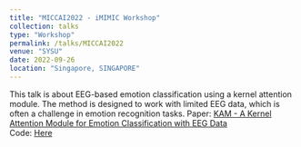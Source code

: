 ```yaml
---
title: "MICCAI2022 - iMIMIC Workshop"
collection: talks
type: "Workshop"
permalink: /talks/MICCAI2022
venue: "SYSU"
date: 2022-09-26
location: "Singapore, SINGAPORE"
---
```


This talk is about EEG-based emotion classification using a kernel attention module. The method is designed to work with limited EEG data, which is often a challenge in emotion recognition tasks.
Paper: [KAM - A Kernel Attention Module for Emotion Classification with EEG Data](https://link.springer.com/chapter/10.1007/978-3-031-17976-1_9)  
Code: [Here](https://github.com/dykuang/BCI-Attention)
